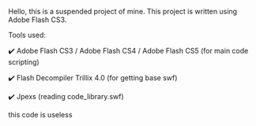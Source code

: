 Hello, this is a suspended project of mine. 
This project is written using Adobe Flash CS3.


Tools used:

:heavy_check_mark: Adobe Flash CS3 / Adobe Flash CS4 / Adobe Flash CS5 (for main code scripting)

:heavy_check_mark: Flash Decompiler Trillix 4.0 (for getting base swf)

:heavy_check_mark: Jpexs (reading code_library.swf)



this code is useless
